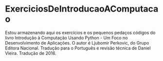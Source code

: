 # ExerciciosDeIntroducaoAComputacao

Estou armazenando aqui os exercícios e os pequenos pedaços códigos do livro Introdução à Computação Usando Python - Um Foco no Desenvolvimento de Aplicações.
O autor é Ljubomir Perkovic, do Grupo Editora Nacional.
Tradução para o Português e revisão técnica de Daniel Vieira.
Tradução de 2016.
